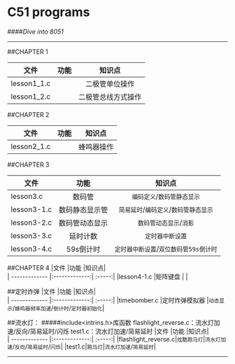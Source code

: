 C51 programs 
============

####*Dive into 8051*

*******************************
##CHAPTER 1  

|文件           |功能           |知识点|  
| ------------- |:-------------:| :-----:|
|lesson1_1.c    |               |二极管单位操作 |
|lesson1_2.c    |               |二极管总线方式操作|


##CHAPTER 2

|文件           |功能           |知识点|  
| ------------- |:-------------:| :-----:|
|lesson2_1.c    |               |蜂鸣器操作|   

##CHAPTER 3
  
|文件           |功能           |知识点|  
| ------------- |:-------------:| :-----:|
|lesson3.c| 数码管|`编码定义`/`数码管静态显示` |
|lesson3-1.c| 数码静态显示管|`简易延时`/`编码定义`/`数码管静态显示`|
|lesson3-2.c| 数码管动态显示|`数码管动态显示`/`消影`  |
|lesson3-3.c| 延时计数|`定时器中断设置`|
|lesson3-4.c| 59s倒计时|`定时器中断设置`/`双位数码管59s倒计时` |    

##CHAPTER 4
|文件           |功能           |知识点|  
| ------------- |:-------------:| :-----:|
|lesson4-1.c    |矩阵键盘       |       |
  
##定时炸弹
|文件           |功能           |知识点|  
| ------------- |:-------------:| :-----:|
|timebomber.c   |定时炸弹模拟器 |`动态显示`/`蜂鸣器频率加速`/`倒计时`/`定时器初始化`|

##流水灯：
#####include<intrins.h>库函数
flashlight_reverse.c：流水灯加速/反向/简易延时/闪烁
test1.c：流水灯加速/简易延时
|文件           |功能           |知识点|  
| ------------- |:-------------:| :-----:|
|flashlight_reverse.c|`炫酷跑马灯`|`流水灯加速`/`反向`/`简易延时`/`闪烁`|
|test1.c|`跑马灯`|`流水灯加速`/`简易延时`|


*************************

